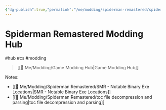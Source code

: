 ```yaml
---
{"dg-publish":true,"permalink":"/me/modding/spiderman-remastered/spiderman-remastered-hub/","dgHomeLink":true,"dgPassFrontmatter":false}
---
```


# Spiderman Remastered Modding Hub
#hub #cs #modding
> [[🌟 Me/Modding/Game Modding Hub|Game Modding Hub]]

Notes:
* [[🌟 Me/Modding/Spiderman Remastered/SMR - Notable Binary Exe Locations|SMR - Notable Binary Exe Locations]]
* [[🌟 Me/Modding/Spiderman Remastered/toc file decompression and parsing|toc file decompression and parsing]]
